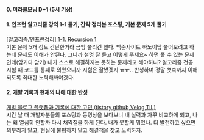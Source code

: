 #### 0\. 미라클모닝 D+1 (5시 기상)

#### 1\. 인프런 알고리즘 강의 1-1 듣기, 간략 정리본 포스팅, 기본 문제 5개 풀기

[\[알고리즘/인프런정리\] 1-1. Recursion 1](https://yuja-kong.tistory.com/101?category=838438)  
기본 문제 5개 정도 간단한거라 금방 풀리긴 했다. 백준사이트 하노이탑 풀어보려고 하는데 문제도 이해가 안된다. 그니까 설명 잘 듣고 어떻게 푸세요~ 하면 풀 수 있는 문제인데(암기다 암기) 내가 스스로 해결하지는 못하는 문제라고 해야하나? 알고리즘 전공 시험 때 코드를 통째로 외웠으니까 시험은 잘봤겠지 ㅠㅠ.. 반성하며 정말 뼛속까지 이해되도록 최대한 노력해봐야겠다.

#### 2\. 개발 기록과 현재의 나에 대한 반성

[개발 블로그 플랫폼과 기록에 대한 고민 (tistory,github,Velog,TIL)](https://yuja-kong.tistory.com/102?category=941542)  
시간 날 때 개발자분들의 포스팅과 동영상을 보다보니 내 실력과 자꾸 비교하게 되고, 나는 왜 열심히 안할까 다시 채찍질을 하게 된다. 내가 못할게 뭐있나. 더 발전하고 싶으면 꾀부리지 말고, 현실에 불평하지 말고 해결책을 찾고 노력하자.